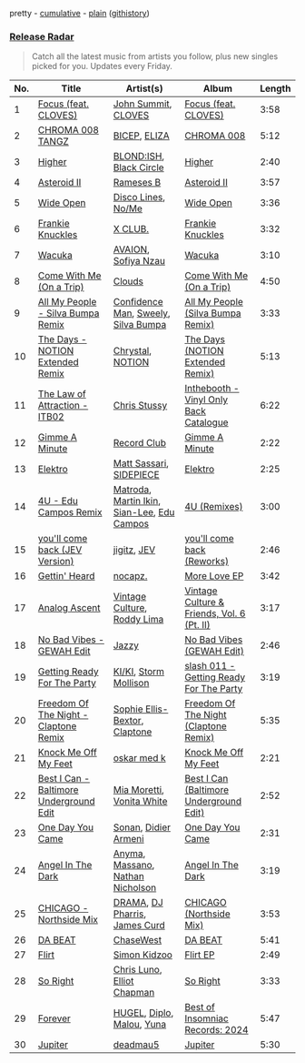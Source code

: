 pretty - [cumulative](/playlists/cumulative/Release%20Radar.md) - [plain](/playlists/plain/37i9dQZEVXbsudmxBFKW7G) ([githistory](https://github.githistory.xyz/vitokorn/spotify-playlist-archive/blob/master/playlists/plain/37i9dQZEVXbsudmxBFKW7G))
### [Release Radar](https://open.spotify.com/playlist/37i9dQZEVXbsudmxBFKW7G)

> Catch all the latest music from artists you follow, plus new singles picked for you. Updates every Friday.

| No. | Title | Artist(s) | Album | Length |
|---|---|---|---|---|
| 1 | [Focus (feat. CLOVES)](https://open.spotify.com/track/0xaXwvcjq7aAKwMKe22Bw7) | [John Summit](https://open.spotify.com/artist/7kNqXtgeIwFtelmRjWv205), [CLOVES](https://open.spotify.com/artist/355SqtHY4qKt2wIXrWku0c) | [Focus (feat. CLOVES)](https://open.spotify.com/album/4hwsD3b6V8962BDX5nCiFF) | 3:58 |
| 2 | [CHROMA 008 TANGZ](https://open.spotify.com/track/5CQ8kbCeDFZmASjXzp2I6b) | [BICEP](https://open.spotify.com/artist/73A3bLnfnz5BoQjb4gNCga), [ELIZA](https://open.spotify.com/artist/0PgYKqH7ohfAm9LFgWjpl8) | [CHROMA 008](https://open.spotify.com/album/5V70JZgrMpZ6oZowA3h8Yb) | 5:12 |
| 3 | [Higher](https://open.spotify.com/track/3xWOfgZzCg1jdEpEfM4oKi) | [BLOND:ISH](https://open.spotify.com/artist/6zsJjoCtL1WByG0VsuFWzR), [Black Circle](https://open.spotify.com/artist/3f9ttFig9YeqVKerYRPX1M) | [Higher](https://open.spotify.com/album/1TGiQpFGwQtuDcxNcKeFRb) | 2:40 |
| 4 | [Asteroid II](https://open.spotify.com/track/2gfVi9fQCGfV36D5hOzNqy) | [Rameses B](https://open.spotify.com/artist/06EfEcjc0vdvI6VNL0soIO) | [Asteroid II](https://open.spotify.com/album/6a9Rw9SEd0nTwPp4otPeLm) | 3:57 |
| 5 | [Wide Open](https://open.spotify.com/track/6a7aKzKRgY54loG7reqXfI) | [Disco Lines](https://open.spotify.com/artist/5Kmr0b3ip8g9P2i0dLTC3Z), [No/Me](https://open.spotify.com/artist/4L0It80jhQQKMTU2r02nkL) | [Wide Open](https://open.spotify.com/album/1jhMDPST130snbmr1Oe0Np) | 3:36 |
| 6 | [Frankie Knuckles](https://open.spotify.com/track/7Fkoz65bhhz0Nd11O3FHf7) | [X CLUB.](https://open.spotify.com/artist/4CYPaFp9yDrNduNptv0DPQ) | [Frankie Knuckles](https://open.spotify.com/album/16LjPG5rGfRhrHuAYRRy09) | 3:32 |
| 7 | [Wacuka](https://open.spotify.com/track/75n9WHWZAzhB59xSjIHly4) | [AVAION](https://open.spotify.com/artist/5oJvmyeWzyeahRtjup3Oys), [Sofiya Nzau](https://open.spotify.com/artist/5Y2FS5YbGf7yRDumzD5nY3) | [Wacuka](https://open.spotify.com/album/4kPcAubNH1FbdaFkoEsALw) | 3:10 |
| 8 | [Come With Me (On a Trip)](https://open.spotify.com/track/4Uu850JYiq7CiZ2LysqEm5) | [Clouds](https://open.spotify.com/artist/3f0kobRhjLIHJna3UsEqim) | [Come With Me (On a Trip)](https://open.spotify.com/album/3eIY3WcBuKy2XMq5FIFIY4) | 4:50 |
| 9 | [All My People - Silva Bumpa Remix](https://open.spotify.com/track/3JNs8UEqHhv0TA0FBggRig) | [Confidence Man](https://open.spotify.com/artist/0RwXnFrEoI8tltFvYpJgP6), [Sweely](https://open.spotify.com/artist/1SYJDHr7kjUL4LlfK1jJ9m), [Silva Bumpa](https://open.spotify.com/artist/2dPLkqesvPXpIlP65JoLrf) | [All My People (Silva Bumpa Remix)](https://open.spotify.com/album/2VjqSVtrlZq8Ok7KU88xwP) | 3:33 |
| 10 | [The Days - NOTION Extended Remix](https://open.spotify.com/track/3he23vAu7LxTRObBrlNqWP) | [Chrystal](https://open.spotify.com/artist/5bQ3wFgekuIMIcWJuxkqLK), [NOTION](https://open.spotify.com/artist/1uRVM0wBdtyEuU582EeKJM) | [The Days (NOTION Extended Remix)](https://open.spotify.com/album/3BrpWiTOw32OyMq0EZ1Teb) | 5:13 |
| 11 | [The Law of Attraction - ITB02](https://open.spotify.com/track/7qEHCSz8pEid0y0cusANt2) | [Chris Stussy](https://open.spotify.com/artist/3BxjasMelf9pKaE4f7Y0So) | [Inthebooth - Vinyl Only Back Catalogue](https://open.spotify.com/album/5R1OtTrbNhX4tYsy74PPhT) | 6:22 |
| 12 | [Gimme A Minute](https://open.spotify.com/track/2LalfWd4l2wcvHXtqOEIoM) | [Record Club](https://open.spotify.com/artist/4cArYfwQ0BrfSEhaDwhVYQ) | [Gimme A Minute](https://open.spotify.com/album/3vvcpYNVOB0rDFwaPl4gTT) | 2:22 |
| 13 | [Elektro](https://open.spotify.com/track/7jzipuyNEGVjnAesC6ZbH5) | [Matt Sassari](https://open.spotify.com/artist/21dVknSLCsK37cWozWDZZS), [SIDEPIECE](https://open.spotify.com/artist/5czbzNZZfWpyFgZyfT3Mkk) | [Elektro](https://open.spotify.com/album/7nSf95TxOqgsWGElMAE2ll) | 2:25 |
| 14 | [4U - Edu Campos Remix](https://open.spotify.com/track/4U9f50xOGsxa4aFPkU2pxQ) | [Matroda](https://open.spotify.com/artist/45lcbTsX07JWzmTIjcdyBz), [Martin Ikin](https://open.spotify.com/artist/7DhdJhd6DrxeJlUajwttd1), [Sian-Lee](https://open.spotify.com/artist/0JiqigemaoIuLScw1UNRr0), [Edu Campos](https://open.spotify.com/artist/2RvoRUjBaJOEHIlfjs9V2J) | [4U (Remixes)](https://open.spotify.com/album/1wrsTJ8gPE3IGdYCrdavKR) | 3:00 |
| 15 | [you'll come back (JEV Version)](https://open.spotify.com/track/5BV7SxVEUNd0NlKzoAZrfb) | [jigitz](https://open.spotify.com/artist/7sfn5Z6ItzDkOF9cYzxWPZ), [JEV](https://open.spotify.com/artist/6StZbL9v3UpuaMwIoq8fyW) | [you'll come back (Reworks)](https://open.spotify.com/album/2leGrExJmskyh55qJM3bGW) | 2:46 |
| 16 | [Gettin' Heard](https://open.spotify.com/track/4y3XZBC7mbQlmBTwMhVSdI) | [nocapz.](https://open.spotify.com/artist/5lX1pToBfEkhwZ5Y5ZiRqT) | [More Love EP](https://open.spotify.com/album/2SS6Myp7aoF2hEkzIHj31L) | 3:42 |
| 17 | [Analog Ascent](https://open.spotify.com/track/1HBiN4vgEq75YD0HFvhM7F) | [Vintage Culture](https://open.spotify.com/artist/28uJnu5EsrGml2tBd7y8ts), [Roddy Lima](https://open.spotify.com/artist/0Bg1joLOL52mJS0kf0pIDx) | [Vintage Culture & Friends, Vol. 6 (Pt. II)](https://open.spotify.com/album/4oApPLzaCn1XO7689oABYP) | 3:17 |
| 18 | [No Bad Vibes - GEWAH Edit](https://open.spotify.com/track/5kCOIRt64clYpMNkESy0Ya) | [Jazzy](https://open.spotify.com/artist/7zAAwgV5Wqmvpb4GzvlRkP) | [No Bad Vibes (GEWAH Edit)](https://open.spotify.com/album/2KQBY1GsYldwdm5IgJFJ4P) | 2:46 |
| 19 | [Getting Ready For The Party](https://open.spotify.com/track/6HUZoMili2b3e6X81OPIQd) | [KI/KI](https://open.spotify.com/artist/0UMs6dTf23FC2fHc40fXNS), [Storm Mollison](https://open.spotify.com/artist/6GOV6moAmOS8qzIEvjKoVC) | [slash 011 - Getting Ready For The Party](https://open.spotify.com/album/1xLZI4sXn3cM5NfeilgDh0) | 3:19 |
| 20 | [Freedom Of The Night - Claptone Remix](https://open.spotify.com/track/72PGpccRP9XOH2HacT7t8J) | [Sophie Ellis-Bextor](https://open.spotify.com/artist/2cBh5lVMg222FFuRU7EfDE), [Claptone](https://open.spotify.com/artist/4mncDFjVLUa3s025Tct3Ry) | [Freedom Of The Night (Claptone Remix)](https://open.spotify.com/album/0jIjKSIup93YBP6zlxs9KM) | 5:35 |
| 21 | [Knock Me Off My Feet](https://open.spotify.com/track/6Xgbgdi7F7BGrZPrYcxFVl) | [oskar med k](https://open.spotify.com/artist/28ntgpEkMU9Zm7F3gLDMhZ) | [Knock Me Off My Feet](https://open.spotify.com/album/26u0sUGviB0cRFSHIQpbs0) | 2:21 |
| 22 | [Best I Can - Baltimore Underground Edit](https://open.spotify.com/track/15CXnrwMWCjqEGdRnYf0pi) | [Mia Moretti](https://open.spotify.com/artist/508HEnl2cDRksyq8hyQtRh), [Vonita White](https://open.spotify.com/artist/3nKkQpifHHlY1kdsdK5rlp) | [Best I Can (Baltimore Underground Edit)](https://open.spotify.com/album/6nIkFcv9gEyzHTcfzkYpzS) | 2:52 |
| 23 | [One Day You Came](https://open.spotify.com/track/0rfgJez4aGFE8vzwd2Xrr7) | [Sonan](https://open.spotify.com/artist/5qfTG0UpxeQQHzGJ3oCvSb), [Didier Armeni](https://open.spotify.com/artist/0rAWzQbB0Qbw4P4vBfFpka) | [One Day You Came](https://open.spotify.com/album/2fndDDwbm0qpqlDzTM7cQt) | 2:31 |
| 24 | [Angel In The Dark](https://open.spotify.com/track/1omZLqRQ0nyXJwwYw94GPb) | [Anyma](https://open.spotify.com/artist/4iBwchw0U0GZv5RfVYSMxN), [Massano](https://open.spotify.com/artist/6htWLP8aiuf19FYMA4VQAZ), [Nathan Nicholson](https://open.spotify.com/artist/4q8SjmBr5X7DUmVvrnNrsd) | [Angel In The Dark](https://open.spotify.com/album/4BjOZI6zShm1ezWaDxPvBm) | 3:19 |
| 25 | [CHICAGO - Northside Mix](https://open.spotify.com/track/4CLzIfYGvYWULqYIYs2Psp) | [DRAMA](https://open.spotify.com/artist/7LvvNoUPwTZpgXDWBRrfHg), [DJ Pharris](https://open.spotify.com/artist/3HGmrfO5u74WgnYN3wmfdQ), [James Curd](https://open.spotify.com/artist/2PwiPk4hJp1MX6zH2YJmIL) | [CHICAGO (Northside Mix)](https://open.spotify.com/album/5enTsGLqDOXTV43tmWjYqA) | 3:53 |
| 26 | [DA BEAT](https://open.spotify.com/track/0xSNKCxMBhDiGiAcDdjCOv) | [ChaseWest](https://open.spotify.com/artist/4770WxUOyJMOJ1CHiZi2d6) | [DA BEAT](https://open.spotify.com/album/7uBVx4rfStisvQfZ1LfgrA) | 5:41 |
| 27 | [Flirt](https://open.spotify.com/track/3BcvFDTnyvGbexZaz2H3Za) | [Simon Kidzoo](https://open.spotify.com/artist/7rsKf4S6rilmYTPrViFPlA) | [Flirt EP](https://open.spotify.com/album/2gsSP8DhYvrNWj81qybiI0) | 2:49 |
| 28 | [So Right](https://open.spotify.com/track/63iPYTdJKfwTo2YDWKHOqr) | [Chris Luno](https://open.spotify.com/artist/2fttFhhXMsCbJgf9KqSGcq), [Elliot Chapman](https://open.spotify.com/artist/0lPDUKMUw0nw2aYs9JQWZI) | [So Right](https://open.spotify.com/album/2IcWQRLLXNFk8K1nFzjC22) | 3:33 |
| 29 | [Forever](https://open.spotify.com/track/5Lg3wwWzqQFGKaESNISaOt) | [HUGEL](https://open.spotify.com/artist/5PlfkPxwCpRRWQJBxCa0By), [Diplo](https://open.spotify.com/artist/5fMUXHkw8R8eOP2RNVYEZX), [Malou](https://open.spotify.com/artist/5mU7ohKXRejACFS8eZIixp), [Yuna](https://open.spotify.com/artist/3kHVioJpVxlazAAKQ64pC1) | [Best of Insomniac Records: 2024](https://open.spotify.com/album/6YYCeo97KpTlZXMwAtFH6t) | 5:47 |
| 30 | [Jupiter](https://open.spotify.com/track/4nFSITI81LYuC5TCeaEjDT) | [deadmau5](https://open.spotify.com/artist/2CIMQHirSU0MQqyYHq0eOx) | [Jupiter](https://open.spotify.com/album/5MGV9Y4u2xXvoAR1RtVK6c) | 5:30 |